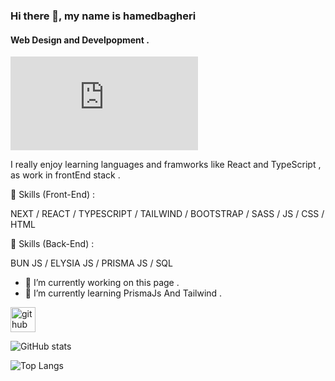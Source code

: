 ### Hi there 👋, my name is hamedbagheri
#### Web Design and Develpopment .
![Web Design and Develpopment](https://biaupload.com/do.php?imgf=org-66346cf1392c1.jpg)

I really enjoy learning languages and framworks like React and TypeScript , as work in frontEnd stack .

🎯 Skills (Front-End) : 

NEXT / REACT / TYPESCRIPT / TAILWIND / BOOTSTRAP / SASS / JS / CSS / HTML 




🎯 Skills (Back-End) : 

BUN JS / ELYSIA JS / PRISMA JS / SQL

- 🔭 I’m currently working on this page . 
- 🌱 I’m currently learning PrismaJs And Tailwind . 

 
[<img src='https://cdn.jsdelivr.net/npm/simple-icons@3.0.1/icons/github.svg' alt='github' height='40'>](https://github.com/hamedbagheriii)  

![GitHub stats](https://github-readme-stats.vercel.app/api?username=hamedbagheriii&show_icons=true) 




![Top Langs](https://github-readme-stats.vercel.app/api/top-langs/?username=hamedbagheriii&layout=compact)
